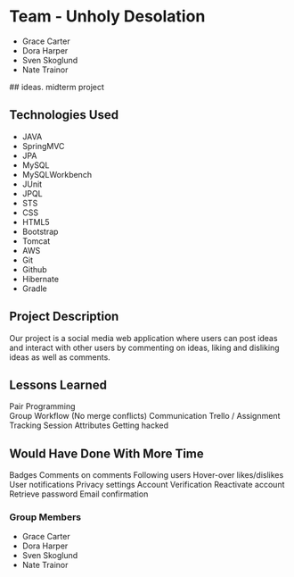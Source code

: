# Team - Unholy Desolation
<ul>
  <li>Grace Carter</li>
  <li>Dora Harper</li>
  <li>Sven Skoglund</li>
  <li>Nate Trainor</li>
</ul>
##  ideas. midterm project

## Technologies Used
<ul>
  <li>JAVA</li>
  <li>SpringMVC</li>
  <li>JPA</li>
  <li>MySQL</li>
  <li>MySQLWorkbench</li>
  <li>JUnit</li>
  <li>JPQL</li>
  <li>STS</li>
  <li>CSS</li>
  <li>HTML5</li>
  <li>Bootstrap</li>
  <li>Tomcat</li>
  <li>AWS</li>
  <li>Git</li>
  <li>Github</li>
  <li>Hibernate</li>
  <li>Gradle</li>
</ul>

## Project Description

Our project is a social media web application where users can post ideas and
interact with other users by commenting on ideas, liking and disliking ideas as
well as comments.


## Lessons Learned

Pair Programming<br>
Group Workflow (No merge conflicts)
Communication
Trello / Assignment Tracking
Session Attributes
Getting hacked



## Would Have Done With More Time
Badges
Comments on comments
Following users
Hover-over likes/dislikes
User notifications
Privacy settings
Account Verification
Reactivate account
Retrieve password
Email confirmation


### Group Members
<ul>
  <li>Grace Carter</li>
  <li>Dora Harper</li>
  <li>Sven Skoglund</li>
  <li>Nate Trainor</li>
</ul>
